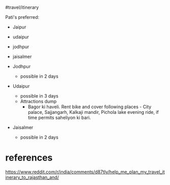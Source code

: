 #travel/itinerary 

Pati's preferred:
- Jaipur
- udaipur
- jodhpur
- jaisalmer

- Jodhpur
	- possible in 2 days
- Udaipur
	- possible in 3 days
	- Attractions dump
		- Bagor ki haveli. Rent bike and cover following places - City palace, Sajjangarh, Kalkaji mandir, Pichola lake evening ride, if time permits saheliyon ki bari.
- Jaisalmer
	- possible in 2 days


# references
https://www.reddit.com/r/india/comments/d87tly/help_me_plan_my_travel_itinerary_to_rajasthan_and/
